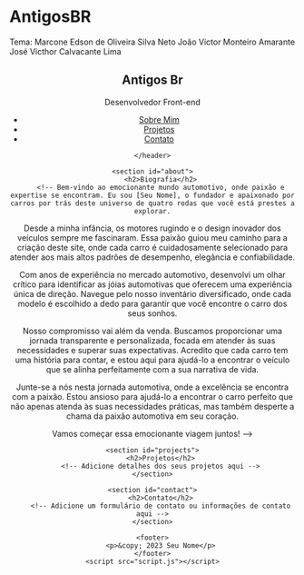 # AntigosBR
Tema: Marcone Edson de Oliveira Silva Neto 
    João Victor Monteiro Amarante 
    José Victhor Calvacante Lima  
<!DOCTYPE html>
<html lang="pt-br">
<head>
    <meta charset="UTF-8">
    <meta name="viewport" content="width=device-width, initial-scale=1.0">
    <link rel="stylesheet" href="styles.css">
    <title>Seu Nome - Portfólio</title>
</head>
<body>
    <header>
        <nav>
            <h1>Antigos Br</h1>
        <p>Desenvolvedor Front-end</p><ul>
                <li><a href="#about">Sobre Mim</a></li>
                <li><a href="#projects">Projetos</a></li>
                <li><a href="#contact">Contato</a></li>
            </ul>
        </nav>
        
    </header>

    <section id="about">
        <h2>Biografia</h2>
        <!-- Bem-vindo ao emocionante mundo automotivo, onde paixão e expertise se encontram. Eu sou [Seu Nome], o fundador e apaixonado por carros por trás deste universo de quatro rodas que você está prestes a explorar.

Desde a minha infância, os motores rugindo e o design inovador dos veículos sempre me fascinaram. Essa paixão guiou meu caminho para a criação deste site, onde cada carro é cuidadosamente selecionado para atender aos mais altos padrões de desempenho, elegância e confiabilidade.

Com anos de experiência no mercado automotivo, desenvolvi um olhar crítico para identificar as jóias automotivas que oferecem uma experiência única de direção. Navegue pelo nosso inventário diversificado, onde cada modelo é escolhido a dedo para garantir que você encontre o carro dos seus sonhos.

Nosso compromisso vai além da venda. Buscamos proporcionar uma jornada transparente e personalizada, focada em atender às suas necessidades e superar suas expectativas. Acredito que cada carro tem uma história para contar, e estou aqui para ajudá-lo a encontrar o veículo que se alinha perfeitamente com a sua narrativa de vida.

Junte-se a nós nesta jornada automotiva, onde a excelência se encontra com a paixão. Estou ansioso para ajudá-lo a encontrar o carro perfeito que não apenas atenda às suas necessidades práticas, mas também desperte a chama da paixão automotiva em seu coração.

Vamos começar essa emocionante viagem juntos! -->
    </section>

    <section id="projects">
        <h2>Projetos</h2>
        <!-- Adicione detalhes dos seus projetos aqui -->
    </section>

    <section id="contact">
        <h2>Contato</h2>
        <!-- Adicione um formulário de contato ou informações de contato aqui -->
    </section>

    <footer>
        <p>&copy; 2023 Seu Nome</p>
    </footer>
    <script src="script.js"></script>
</body>
</html>

<script>
    document.addEventListener("DOMContentLoaded", function () {
    // Adiciona um evento de clique para os links de navegação suave
    document.querySelectorAll('a[href^="#"]').forEach(anchor => {
        anchor.addEventListener('click', function (e) {
            e.preventDefault();

            const targetId = this.getAttribute('href').substring(1);
            const targetElement = document.getElementById(targetId);

            // Scroll suave até a seção desejada
            targetElement.scrollIntoView({
                behavior: 'smooth'
            });
        });
    });
});

</script>
